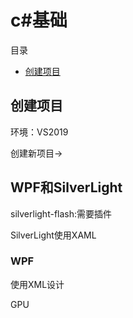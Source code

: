 # c#基础
目录
* [创建项目](#创建项目)
## 创建项目
环境：VS2019

创建新项目->

## WPF和SilverLight
silverlight-flash:需要插件

SilverLight使用XAML

### WPF
使用XML设计

GPU

